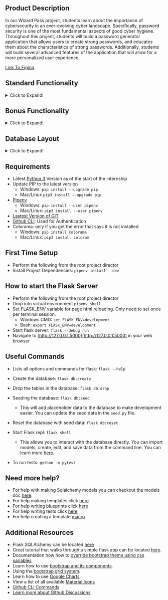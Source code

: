 ## Product Description
In our Wizard Pass project, students learn about the importance of cybersecurity in an ever-evolving cyber landscape. Specifically, password security is one of the most fundamental aspects of good cyber hygiene. Throughout this project, students will build a password generator application that allows users to create strong passwords, and educates them about the characteristics of strong passwords. Additionally, students will build several advanced features of the application that will allow for a more personalized user experience. 

[Link To Figma](https://www.figma.com/file/oR4Gi2TXxp0UegPFX6iGmY/WizardPass?node-id=11%3A183&t=SSGGsExFh2HwEYMM-0)

## Standard Functionality

<details>
<summary>Click to Expand!</summary>
<!-- Standard Functionality Information Here -->
<strong>Important:</strong> all screens should be responsive! Mobile has separate but similar designs.

1. About page implemented, as shown in the design
    * The last line for contacting CodeWizardsHQ should hyperlink to https://www.codewizardshq.com/contact-us/
2. Password generator function (for now just generate a single password and show it on the front end, the multiple passwords at once comes later)
    1. The help/question mark icon, when clicked, opens a modal as shown in the design with information about different password types
    2. Ignore everything under the password type for now
    3. Also ignore the right column, except displaying the one generated password
    4. Password generation logic should be as follows:
        1. Simple passwords should concatenate a random adjective with a random noun, followed by a single number, picked at random
        2. Moderate passwords should concatenate a random adjective with a random noun, followed by three numbers, picked at random. Additionally, at least one of the letters in the password should be a symbol. For instance, an ‘s’ might become a $, a ‘u’ might become a #, etc.
        3. Strong passwords should be a random mix of letters, numbers, and symbols. Eventually, the user will be able to set rules to better control the password
    5. Ignore the password security tips carousel, that’s a future project
3. Let’s add some layers of complexity
    1. Strong passwords - allow the user to fill out the following settings aspects of the design and implement them in the password generation process:
    2. Have at least Y symbols
    3. Use no more than Z numbers
    4. *If the user does not fill them out, assume they don’t care
4. Let’s scale this up a bit. Suppose a user wants to create several passwords at once, all using the same settings
    1. Implement multiple simultaneous password generation, and add the field for “how many passwords” as shown in the design
    2. Show each password on the front end in the right column (don’t worry about the buttons in the right column yet)
    3. At this point, the entire middle column should match the design
5. Users who generate lots of passwords don’t want to have to copy them one by one.
    1. Implement an “Export to CSV” feature as shown in the design, which will export the current passwords on screen to a CSV file
    2. Perhaps users have some passwords on screen that they don’t like. Make a delete feature so they can remove passwords that have already been generated for them. Use a confirm() dialog to ask the user to confirm before removing.
    3. If users can remove, we should also let them add after they’ve generated passwords. Implement the “generate another like these” feature, which uses the settings provided to make another password and adds it to the front end without refreshing the page
    4. Give users a button to “copy to clipboard”, as shown in the design, which copies the password associated with the button to the user’s clipboard
    5. At this point, the entire right column should match the design.
6. Good applications understand what their users do. Let’s add some basic usage tracking to the application.
    1. Any time a password is generated, write an entry to the statistics table. Every entry will have a password type and a number of passwords. Only strong passwords will have the other fields filled out. Leave them blank if the user doesn’t provide them or they are not applicable to the password type. Use the database schema below to determine what information should be tracked.
    2. Build the statistics page as shown in the design to display this information in a summary view:
        1. Use google charts JS library (included in page template and docs are here https://developers.google.com/chart/interactive/docs to generate pie charts for any chart in the design
        2. The rest of the information should be self-explanatory

</details>

## Bonus Functionality

<details>
<summary>Click to Expand!</summary>
<!-- Bonus Functionality Information Here -->
In order, what to work on if there is time remaining in the project

1. Dark Mode
    1. Add a toggle switch as shown in the design for the user to switch to dark mode. Bonus points if the toggle auto selects based on what the user’s desktop settings are. The toggle switch will be on every page, so consider adding the code to switch to dark mode as shared code to the page template. 
    2. Each screen then needs to adapt to dark mode color scheme based on the user’s choice, as shown in the design
    3. The user’s choice of dark mode/light mode should be stored in the user’s browser, so that it remembers which they were on, the next time they come back to the site and switches to that mode. The default should be to light mode if the user does not have it stored one way or another.
2. Cybersecurity Survey
    1. Implement the cybersecurity survey page as shown in the design
    2. Responses will be stored in the survey table. The columns are set up as question1, question2, etc. in the database schema. Each survey submission is a unique row. 
    3. Responses will be stored in the survey table. The columns are set up as question1, question2, etc. in the database schema. Each survey submission is a unique row. 
        * Use google charts JS to generate graphs like in the above functionality. 
3. Password Security Tips (carousel)
    1. On the main page, as shown in the design, implement a carousel that displays the following password tips. Make sure the carousel automatically goes to the next screen.
        1. Use unique passwords for every site to minimize the risk of cascading compromised accounts
        2. Trust the place you store passwords. You’re only as secure as your password store
        3. Don’t give your passwords to anyone.
        4. Don’t input passwords on unsecure networks. Hackers can steal your password as it travels across the local network, unencrypted
        5. Don’t use information in passwords that people easily could find out about you, such as the street you live on or your name
        6. If you notice suspicious activity on any online account, change your password
        7. Don’t remain signed in to accounts on public or shared computers. Always log out!

</details>

## Database Layout

<details>
<summary>Click to Expand!</summary>
<!-- Database Design Information Here -->

 ### Table Name: words
 Purpose: stores words that’ll be used for generating simple and moderate passwords
 |   Column      |  Datatype     |  Primary Key  | Autoincrement | comment |
 | :-----------: | :-----------: | :-----------: | :-----------: | ------- |
 | id          |    integer    |       ✅      |       ✅      |         |
 | word_type   |    text       |       ❌      |       ❌      | Noun or Adjective |
 | word        |    text       |       ❌      |       ❌      | The actual word   |
 
 ### Table Name: statistics
 Purpose: provide statistics on what settings users are requesting when they generate passwords. *Never actually stores passwords or user information
 |   Column      |  Datatype     |  Primary Key  | Autoincrement | comment |
 | :-----------: | :-----------: | :-----------: | :-----------: | ------- |
 | id                  |    integer    |       ✅      |       ✅      |         |
 | timestamp           |    text       |       ❌      |       ❌      | date/time row was entered       |
 | password_type       |    text       |       ❌      |       ❌      | stores either “simple”, “moderate”, or “strong”, what the user’s password complexity level was |
 | number_of_passwords |    text       |       ❌      |       ❌      | how many passwords the user requested at that instance |
 | password_length     |    text       |       ❌      |       ❌      | stores the length of password setting, if provided by the user |
 | min_symbols         |    text       |       ❌      |       ❌      | stores the minimum number of symbols password setting, if provided by the user |
 | max_numbers         |    text       |       ❌      |       ❌      | stores the maximum number of numeric characters password setting, if provided by the user |
 
 ### Table Name: survey
  Purpose: provide a table to store survey responses. Reminder, this is a bonus feature Structure:
 |   Column      |  Datatype     |  Primary Key  | Autoincrement | comment |
 | :-----------: | :-----------: | :-----------: | :-----------: | ------- |
 |  id           |    integer    |         ✅        |         ✅    |                                 |
 |  question1    |    text       |         ❌        |         ❌    | response to the first question  |
 |  question2    |    text       |         ❌        |         ❌    | response to the second question |
 |  question3    |    text       |         ❌        |         ❌    | response to the third question  |
 |  question4    |    text       |         ❌        |         ❌    | response to the fourth question |
 |  question5    |    text       |         ❌        |         ❌    | response to the fifth question  |
 
</details>



## Requirements
- Latest [Python 3](https://www.python.org/downloads/) Version as of the start of the internship
- Update PIP to the latest version
   - Windows: `pip install --upgrade pip`
   - Mac/Linux `pip3 install --upgrade pip`
- [Pipenv](https://pypi.org/project/pipenv/)
  - Windows: `pip install --user pipenv`
  - Mac/Linux: `pip3 install --user pipenv`
- [Lastest Version of GIT](https://git-scm.com/downloads)
- [Github CLI](https://cli.github.com/): Used for Authentication
- Colorama: only if you get the error that says it is not installed
  - Windows: `pip install colorama`
  - Mac/Linux: `pip3 install coloram`  

## First Time Setup
- Perform the following from the root project director
- Install Project Dependencies: `pipenv install --dev`

## How to start the Flask Server
- Perform the following from the root project director
- Drop into virtual environment `pipenv shell`
- Set FLASK_ENV variable for page html reloading. Only need to set once per terminal session.
  - Windows CMD: `set FLASK_ENV=development`
  - Bash: `export FLASK_ENV=development`
- Start flask server: `flask --debug run`
- Navigate to [http://127.0.0.1:5000](http://127.0.0.1:5000) in your web browser

## Useful Commands
- Lists all options and commands for flask: `flask --help`
- Create the database: `flask db:create`
- Drop the tables in the database: `flask db:drop`
- Seeding the database: `flask db:seed`
  - This will add placeholder data to the database to make development easier. You can update the seed data in the `seed.py` file.
- Reset the database with seed data: `flask db:reset`

- Start Flask repl: `flask shell`
  - This allows you to interact with the database directly. You can import models, create, edit, and save data from the command line. You can learn more [here](https://flask.palletsprojects.com/en/2.1.x/cli/#open-a-shell).
- To run tests: `python -m pytest`

## Need more help?
- For help with making Sqlalchemy models you can checkout the models doc [here](models/models.md).
- For help making templates click [here](templates/templates.md)
- For help writing blueprints click [here](blueprints/blueprints.md)
- For help writing tests click [here](tests/pytest.md)
- For help creating a template [macro](templates/macros/macros.md)

## Additional Resources
- Flask SQLAlchemy can be located [here](https://flask-sqlalchemy.palletsprojects.com/en/3.0.x/)
- Great tutorial that walks through a simple flask app can be located [here](https://pythonbasics.org/flask-sqlalchemy/). 
- Documentation how how to [override bootstrap theme using css variables](https://getbootstrap.com/docs/5.2/customize/css-variables/)
- Learn how to use [bootstrap and its components](https://getbootstrap.com/docs/5.2/getting-started/introduction/).
- Using the [bootstrap grid system](https://getbootstrap.com/docs/5.2/layout/grid/).
- Learn how to use [Google Charts](https://developers.google.com/chart/interactive/docs/quick_start).
- View a list of all available [Material Icons](https://fonts.google.com/icons)
- [Github CLI Commands](https://cli.github.com/manual/)
- [Learn more about Github Discussions](https://docs.github.com/en/discussions)

